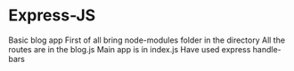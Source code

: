 # Express-JS
Basic blog app
First of all bring node-modules folder in the directory
All the routes are in the blog.js
Main app is in index.js
Have used express handle-bars
